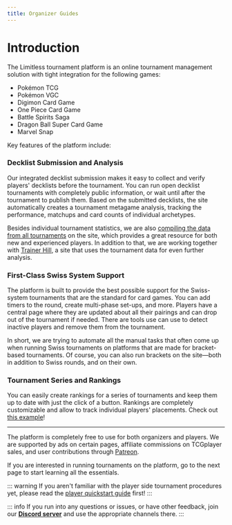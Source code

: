 ```yaml
---
title: Organizer Guides
---
```


# Introduction

The Limitless tournament platform is an online tournament management solution with tight integration for the following games:
* Pokémon TCG
* Pokémon VGC
* Digimon Card Game
* One Piece Card Game
* Battle Spirits Saga
* Dragon Ball Super Card Game
* Marvel Snap

Key features of the platform include:

### Decklist Submission and Analysis
Our integrated decklist submission makes it easy to collect and verify players' decklists before the tournament. You can run open decklist tournaments with completely public information, or wait until after the tournament to publish them. Based on the submitted decklists, the site automatically creates a tournament metagame analysis, tracking the performance, matchups and card counts of individual archetypes.

Besides individual tournament statistics, we are also [compiling the data from all tournaments](https://play.limitlesstcg.com/decks) on the site, which provides a great resource for both new and experienced players. In addition to that, we are working together with [Trainer Hill](https://www.trainerhill.com/), a site that uses the tournament data for even further analysis.

### First-Class Swiss System Support
The platform is built to provide the best possible support for the Swiss-system tournaments that are the standard for card games. You can add timers to the round, create multi-phase set-ups, and more. Players have a central page where they are updated about all their pairings and can drop out of the tournament if needed. There are tools use can use to detect inactive players and remove them from the tournament. 

In short, we are trying to automate all the manual tasks that often come up when running Swiss tournaments on platforms that are made for bracket-based tournaments. Of course, you can also run brackets on the site—both in addition to Swiss rounds, and on their own.

### Tournament Series and Rankings
You can easily create rankings for a series of tournaments and keep them up to date with just the click of a button. Rankings are completely customizable and allow to track individual players' placements. Check out [this example](https://play.limitlesstcg.com/series/limitless-online-2021/ranking)! 

---

The platform is completely free to use for both organizers and players. We are supported by ads on certain pages, affiliate commissions on TCGplayer sales, and user contributions through [Patreon](https://patreon.com/limitlesstcg).

If you are interested in running tournaments on the platform, go to the next page to start learning all the essentials. 

::: warning
If you aren't familiar with the player side tournament procedures yet, please read the [player quickstart guide](/player) first!
:::

::: info
If you run into any questions or issues, or have other feedback, join our **[Discord server](https://discord.gg/UG4zTC6)** and use the appropriate channels there.
:::